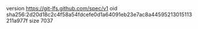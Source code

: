 version https://git-lfs.github.com/spec/v1
oid sha256:2d20d18c2c4f58a54fdcefe0d1a64091eb23e7ac8a44595213015113211a977f
size 7037
